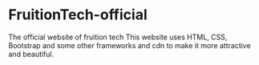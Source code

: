 # FruitionTech-official
The official website of fruition tech
This website uses HTML, CSS, Bootstrap and some other frameworks and cdn to make it more attractive and beautiful.
